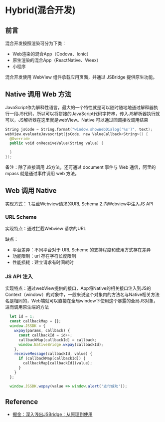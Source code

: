 # Hybrid(混合开发)

## 前言
混合开发按照渲染可分为下类：
- Web渲染的混合App（Codova、Ionic）
- 原生渲染的混合App（ReactNative、Weex）
- 小程序

混合开发使用 WebView 组件承载应用页面，并通过 JSBridge 提供原生功能。


## Native 调用 Web 方法
JavaScript作为解释性语言，最大的一个特性就是可以随时随地地通过解释器执行一段JS代码，所以可以将拼接的JavaScript代码字符串，传入JS解析器执行就可以，JS解析器在这里就是webView。Native 可以通过回调接收调用结果

```swift
String jsCode = String.format("window.showWebDialog('%s')", text);
webView.evaluateJavascript(jsCode, new ValueCallback<String>() {
  @Override
  public void onReceiveValue(String value) {

  }
});
```

备注：除了直接调用 JS方法，还可通过 document 事件与 Web 通信，阿里的 mpass 就是通过事件调用 web 方法。

## Web 调用 Native
实现方式： 1.拦截Webview请求的URL Schema  2.向Webview中注入JS API

### URL Scheme
实现特点：通过拦截Webview 请求的URL

缺点：
- 平台差异：不同平台对于 URL Scheme 的支持程度和使用方式存在差异
- 功能限制：url 存在字符长度限制
- 性能损耗：建立请求有时间耗时

### JS API 注入
实现特点：通过webView提供的接口，App将Native的相关接口注入到JS的Context（window）的对象中，一般来说这个对象内的方法名与Native相关方法名是相同的，Web端就可以直接在全局window下使用这个暴露的全局JS对象，进而调用原生端的方法

```js
  let id = 1;
  const callbackMap = {};
  window.JSSDK = {
    wxpay(params, callback) {
      const callbackId = id++;
      callbackMap[callbackId] = callback;
      window.NativeBridge.wxpay(callbackId);
    },
    receiveMessage(callbackId, value) {
      if (callbackMap[callbackId]) {
        callbackMap[callbackId](value);
      }
    }
  };

  window.JSSDK.wxpay(value => window.alert('支付成功'));
```

## Reference
- [掘金：深入浅出JSBridge：从原理到使用](https://juejin.cn/post/6936814903021797389)